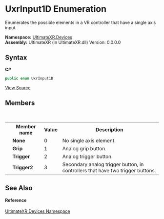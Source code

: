 # UxrInput1D Enumeration
 

Enumerates the possible elements in a VR controller that have a single axis input.

**Namespace:**&nbsp;<a href="N_UltimateXR_Devices">UltimateXR.Devices</a><br />**Assembly:**&nbsp;UltimateXR (in UltimateXR.dll) Version: 0.0.0.0

## Syntax

**C#**<br />
``` C#
public enum UxrInput1D
```

<a href="UltimateXR/Scripts/Devices/UxrInput1D.cs" rel="noopener noreferrer" title="View the source code">View Source</a><br />

## Members
&nbsp;<table><tr><th></th><th>Member name</th><th>Value</th><th>Description</th></tr><tr><td /><td target="F:UltimateXR.Devices.UxrInput1D.None">**None**</td><td>0</td><td>No single axis element.</td></tr><tr><td /><td target="F:UltimateXR.Devices.UxrInput1D.Grip">**Grip**</td><td>1</td><td>Analog grip button.</td></tr><tr><td /><td target="F:UltimateXR.Devices.UxrInput1D.Trigger">**Trigger**</td><td>2</td><td>Analog trigger button.</td></tr><tr><td /><td target="F:UltimateXR.Devices.UxrInput1D.Trigger2">**Trigger2**</td><td>3</td><td>Secondary analog trigger button, in controllers that have two trigger buttons.</td></tr></table>

## See Also


#### Reference
<a href="N_UltimateXR_Devices">UltimateXR.Devices Namespace</a><br />